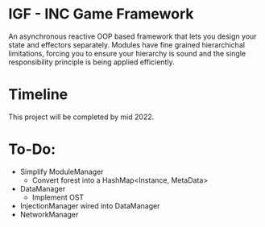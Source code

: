# IGF - INC Game Framework

An asynchronous reactive OOP based framework that lets you design your state and effectors separately. Modules have fine grained hierarchichal limitations, forcing you to ensure your hierarchy is sound and the single responsibility principle is being applied efficiently.

# Timeline

This project will be completed by mid 2022.

# To-Do:

- Simplify ModuleManager
  - Convert forest into a HashMap<Instance, MetaData>
- DataManager
  - Implement OST
- InjectionManager wired into DataManager
- NetworkManager
